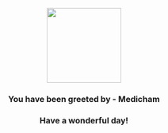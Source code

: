 <p align="center">
    <img src="https://raw.githubusercontent.com/PokeAPI/sprites/master/sprites/pokemon/308.png" width="150" height="150">
</p>
<h3 align="center">You have been greeted by - <b>Medicham</b></h3>
<h3 align="center">Have a wonderful day!</h3>
